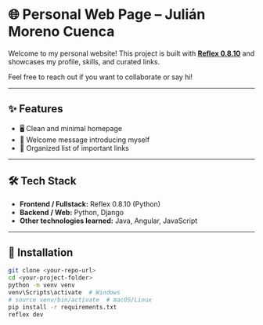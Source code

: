 # 🌐 Personal Web Page – Julián Moreno Cuenca

Welcome to my personal website! This project is built with **[Reflex 0.8.10](https://reflex.dev/)** and showcases my profile, skills, and curated links.

Feel free to reach out if you want to collaborate or say hi!

---

## ✨ Features

- 🖥️ Clean and minimal homepage  
- 💬 Welcome message introducing myself  
- 🔗 Organized list of important links  

---

## 🛠 Tech Stack

- **Frontend / Fullstack:** Reflex 0.8.10 (Python)  
- **Backend / Web:** Python, Django  
- **Other technologies learned:** Java, Angular, JavaScript  

---

## 🚀 Installation

```bash
git clone <your-repo-url>
cd <your-project-folder>
python -m venv venv
venv\Scripts\activate  # Windows
# source venv/bin/activate  # macOS/Linux
pip install -r requirements.txt
reflex dev
